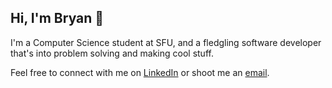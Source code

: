 ## Hi, I'm Bryan 👋
I'm a Computer Science student at SFU, and a fledgling software developer that's into problem solving and making cool stuff. 

Feel free to connect with me on [LinkedIn](https://www.linkedin.com/in/bryanjhdang/) or shoot me an [email](mailto:bda37@sfu.ca).

<!--
**bryanjhdang/bryanjhdang** is a ✨ _special_ ✨ repository because its `README.md` (this file) appears on your GitHub profile.

Here are some ideas to get you started:

- 🔭 I’m currently working on ...
- 🌱 I’m currently learning ...
- 👯 I’m looking to collaborate on ...
- 🤔 I’m looking for help with ...
- 💬 Ask me about ...
- 📫 How to reach me: ...
- 😄 Pronouns: ...
- ⚡ Fun fact: ...
-->
